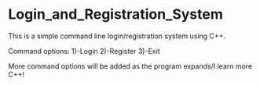 # Login_and_Registration_System
This is a simple command line login/registration system using C++.

Command options:
1)-Login
2)-Register
3)-Exit

More command options will be added as the program expands/I learn more C++!
